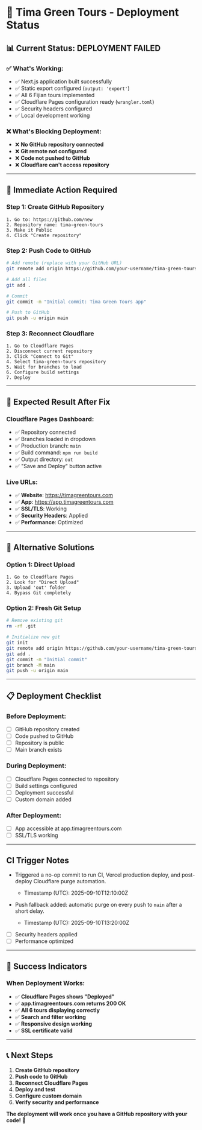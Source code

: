 # 🚀 Tima Green Tours - Deployment Status

## 📊 Current Status: **DEPLOYMENT FAILED**

### ✅ **What's Working:**
- ✅ Next.js application built successfully
- ✅ Static export configured (`output: 'export'`)
- ✅ All 6 Fijian tours implemented
- ✅ Cloudflare Pages configuration ready (`wrangler.toml`)
- ✅ Security headers configured
- ✅ Local development working

### ❌ **What's Blocking Deployment:**
- ❌ **No GitHub repository connected**
- ❌ **Git remote not configured**
- ❌ **Code not pushed to GitHub**
- ❌ **Cloudflare can't access repository**

---

## 🔧 **Immediate Action Required**

### **Step 1: Create GitHub Repository**
```
1. Go to: https://github.com/new
2. Repository name: tima-green-tours
3. Make it Public
4. Click "Create repository"
```

### **Step 2: Push Code to GitHub**
```bash
# Add remote (replace with your GitHub URL)
git remote add origin https://github.com/your-username/tima-green-tours.git

# Add all files
git add .

# Commit
git commit -m "Initial commit: Tima Green Tours app"

# Push to GitHub
git push -u origin main
```

### **Step 3: Reconnect Cloudflare**
```
1. Go to Cloudflare Pages
2. Disconnect current repository
3. Click "Connect to Git"
4. Select tima-green-tours repository
5. Wait for branches to load
6. Configure build settings
7. Deploy
```

---

## 🎯 **Expected Result After Fix**

### **Cloudflare Pages Dashboard:**
- ✅ Repository connected
- ✅ Branches loaded in dropdown
- ✅ Production branch: `main`
- ✅ Build command: `npm run build`
- ✅ Output directory: `out`
- ✅ "Save and Deploy" button active

### **Live URLs:**
- ✅ **Website**: https://timagreentours.com
- ✅ **App**: https://app.timagreentours.com
- ✅ **SSL/TLS**: Working
- ✅ **Security Headers**: Applied
- ✅ **Performance**: Optimized

---

## 🚨 **Alternative Solutions**

### **Option 1: Direct Upload**
```
1. Go to Cloudflare Pages
2. Look for "Direct Upload"
3. Upload 'out' folder
4. Bypass Git completely
```

### **Option 2: Fresh Git Setup**
```bash
# Remove existing git
rm -rf .git

# Initialize new git
git init
git remote add origin https://github.com/your-username/tima-green-tours.git
git add .
git commit -m "Initial commit"
git branch -M main
git push -u origin main
```

---

## 📋 **Deployment Checklist**

### **Before Deployment:**
- [ ] GitHub repository created
- [ ] Code pushed to GitHub
- [ ] Repository is public
- [ ] Main branch exists

### **During Deployment:**
- [ ] Cloudflare Pages connected to repository
- [ ] Build settings configured
- [ ] Deployment successful
- [ ] Custom domain added

### **After Deployment:**
- [ ] App accessible at app.timagreentours.com
- [ ] SSL/TLS working

---

## CI Trigger Notes

- Triggered a no-op commit to run CI, Vercel production deploy, and post-deploy Cloudflare purge automation.
  - Timestamp (UTC): 2025-09-10T12:10:00Z

- Push fallback added: automatic purge on every push to `main` after a short delay.
  - Timestamp (UTC): 2025-09-10T13:20:00Z
- [ ] Security headers applied
- [ ] Performance optimized

---

## 🎉 **Success Indicators**

### **When Deployment Works:**
- ✅ **Cloudflare Pages shows "Deployed"**
- ✅ **app.timagreentours.com returns 200 OK**
- ✅ **All 6 tours displaying correctly**
- ✅ **Search and filter working**
- ✅ **Responsive design working**
- ✅ **SSL certificate valid**

---

## 📞 **Next Steps**

1. **Create GitHub repository**
2. **Push code to GitHub**
3. **Reconnect Cloudflare Pages**
4. **Deploy and test**
5. **Configure custom domain**
6. **Verify security and performance**

**The deployment will work once you have a GitHub repository with your code! 🚀**
